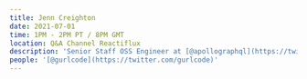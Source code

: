 ```yaml
---
title: Jenn Creighton
date: 2021-07-01
time: 1PM - 2PM PT / 8PM GMT
location: Q&A Channel Reactiflux
description: 'Senior Staff OSS Engineer at [@apollographql](https://twitter.com/apollographql), host of the single-threaded podcast, and organizer of #WomenOfReact2020 + [@useReactNYC](https://twitter.com/useReactNYC)'
people: '[@gurlcode](https://twitter.com/gurlcode)'
---
```

